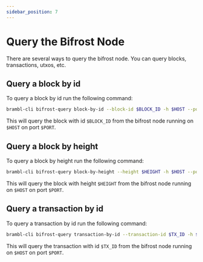 ```yaml
---
sidebar_position: 7
---
```


# Query the Bifrost Node

There are several ways to query the bifrost node. You can query blocks, transactions, utxos, etc.

## Query a block by id

To query a block by id run the following command:

```bash
brambl-cli bifrost-query block-by-id --block-id $BLOCK_ID -h $HOST --port $PORT
```

This will query the block with id `$BLOCK_ID` from the bifrost node running on `$HOST` on port `$PORT`.

## Query a block by height

To query a block by height run the following command:

```bash
brambl-cli bifrost-query block-by-height --height $HEIGHT -h $HOST --port $PORT
```

This will query the block with height `$HEIGHT` from the bifrost node running on `$HOST` on port `$PORT`.

## Query a transaction by id

To query a transaction by id run the following command:

```bash
brambl-cli bifrost-query transaction-by-id --transaction-id $TX_ID -h $HOST --port $PORT
```

This will query the transaction with id `$TX_ID` from the bifrost node running on `$HOST` on port `$PORT`.
